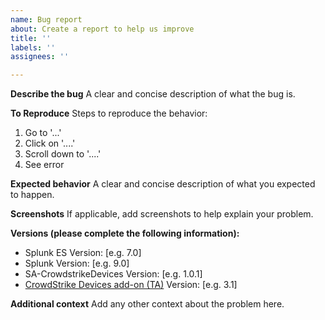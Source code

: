 ```yaml
---
name: Bug report
about: Create a report to help us improve
title: ''
labels: ''
assignees: ''

---
```


**Describe the bug**
A clear and concise description of what the bug is.

**To Reproduce**
Steps to reproduce the behavior:
1. Go to '...'
2. Click on '....'
3. Scroll down to '....'
4. See error

**Expected behavior**
A clear and concise description of what you expected to happen.

**Screenshots**
If applicable, add screenshots to help explain your problem.

**Versions (please complete the following information):**
 - Splunk ES Version: [e.g. 7.0]
 - Splunk Version: [e.g. 9.0]
 - SA-CrowdstrikeDevices Version: [e.g. 1.0.1]
 - [CrowdStrike Devices add-on (TA)](https://splunkbase.splunk.com/app/5570/) Version: [e.g. 3.1]

**Additional context**
Add any other context about the problem here.
